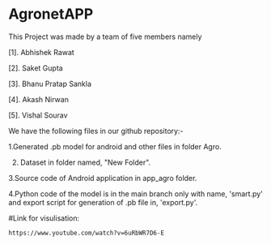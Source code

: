 # AgronetAPP
This Project was made by a team of five members namely

[1]. Abhishek Rawat

[2]. Saket Gupta

[3]. Bhanu Pratap Sankla

[4]. Akash Nirwan

[5]. Vishal Sourav

We have the following files in our github repository:-

1.Generated .pb model for android and other files in folder Agro.

2. Dataset in folder named, "New Folder".

3.Source code of Android application in app_agro folder.

4.Python code of the model is in the main branch only with name, 'smart.py' and export script for generation of .pb file in, 'export.py'.

#Link for visulisation: 

    https://www.youtube.com/watch?v=6uRbWR7D6-E
